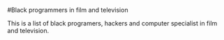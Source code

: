 #Black programmers in film and television

This is a list of black programers, hackers and computer specialist in film and television.
